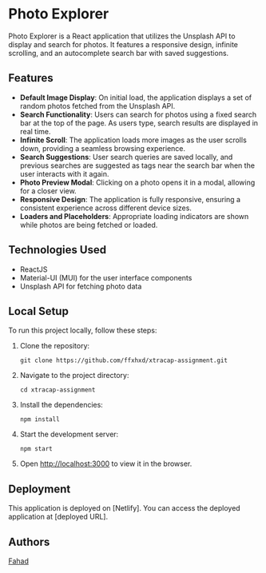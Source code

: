 
# Photo Explorer

Photo Explorer is a React application that utilizes the Unsplash API to display and search for photos. It features a responsive design, infinite scrolling, and an autocomplete search bar with saved suggestions.

## Features

- **Default Image Display**: On initial load, the application displays a set of random photos fetched from the Unsplash API.
- **Search Functionality**: Users can search for photos using a fixed search bar at the top of the page. As users type, search results are displayed in real time.
- **Infinite Scroll**: The application loads more images as the user scrolls down, providing a seamless browsing experience.
- **Search Suggestions**: User search queries are saved locally, and previous searches are suggested as tags near the search bar when the user interacts with it again.
- **Photo Preview Modal**: Clicking on a photo opens it in a modal, allowing for a closer view.
- **Responsive Design**: The application is fully responsive, ensuring a consistent experience across different device sizes.
- **Loaders and Placeholders**: Appropriate loading indicators are shown while photos are being fetched or loaded.
## Technologies Used

- ReactJS
- Material-UI (MUI) for the user interface components
- Unsplash API for fetching photo data

## Local Setup

To run this project locally, follow these steps:

1. Clone the repository:
   ```
   git clone https://github.com/ffxhxd/xtracap-assignment.git
   ```
2. Navigate to the project directory:
   ```
   cd xtracap-assignment
   ```
3. Install the dependencies:
   ```
   npm install
   ```
4. Start the development server:
   ```
   npm start
   ```
5. Open [http://localhost:3000](http://localhost:3000) to view it in the browser.

## Deployment

This application is deployed on [Netlify]. You can access the deployed application at [deployed URL].

## Authors
[Fahad](https://github.com/ffxhxd)

